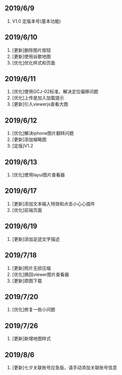 ## 2019/6/9 
1. V1.0 定版本号(基本功能)
## 2019/6/10
1. [更新]删除图片按钮
2. [更新]使用谷歌地图
3. [优化]优化样式和页面
## 2019/6/11
1. [优化]使用GCJ-02标准，解决定位偏移问题
2. [优化]上传是加入加载提示
3. [更新]引入viewerjs查看大图
## 2019/6/12
1. [优化]解决iphone图片翻转问题
2. [更新]添加缩略图
3. [定版]V1.2
## 2019/6/13
1. [优化]使用layui图片查看器
## 2019/6/17
1. [更新]添加文本输入特效和点击小心心插件
2. [优化]前端页面
## 2019/6/19
1. [更新]添加足迹文字描述
## 2019/7/18
1. [更新]照片无损压缩
2. [优化]换回viewer图片查看器
3. [更新]原图下载
## 2019/7/20
1. [优化]修复一些小问题
## 2019/7/26
1. [更新]新增地图样式
## 2019/8/6
1. [更新]七夕关联账号应急版，请手动添加关联账号信息

